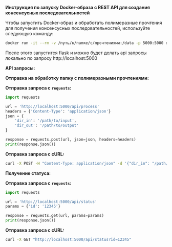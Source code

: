 **Инструкция по запуску Docker-образа с REST API для создания консенсусных последовательностей**

Чтобы запустить Docker-образ и обработать полимеразные прочтения для получения консенсусных последовательностей, используйте следующую команду:

```bash
docker run -it --rm -v /путь/к/папке/с/прочтениями:/data -p 5000:5000 divolin/cons_for_oms_app:flask_latest 

```

После этого запустится flask и можно будет делать api запросы локально по запросу http://localhost:5000





**API запросы:**


**Отправка на обработку папку с полимеразными прочтениями:**



**Отправка запроса с `requests`:**

```python
import requests

url = 'http://localhost:5000/api/process'
headers = {'Content-Type': 'application/json'}
json = {
    'dir_in': '/path/to/input',
    'dir_out': '/path/to/output'
}

response = requests.post(url, json=json, headers=headers)
print(response.json())
```

**Отправка запроса с cURL:**

```bash
curl -X POST -H "Content-Type: application/json" -d '{"dir_in": "/path/to/input", "dir_out": "/path/to/output"}' "http://localhost:5000/api/process"
```

**Получение статуса:**



**Отправка запроса с `requests`:**

```python
import requests

url = 'http://localhost:5000/api/status'
params = {'id': '12345'}

response = requests.get(url, params=params)
print(response.json())
```

**Отправка запроса с cURL:**

```bash
curl -X GET "http://localhost:5000/api/status?id=12345"
```







